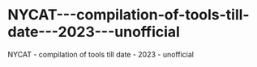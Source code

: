 # NYCAT---compilation-of-tools-till-date---2023---unofficial
NYCAT - compilation of tools till date - 2023 - unofficial
